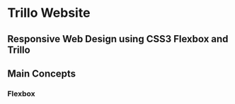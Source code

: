 # Trillo Website

## Responsive Web Design using CSS3 Flexbox and Trillo

## Main Concepts

### Flexbox

